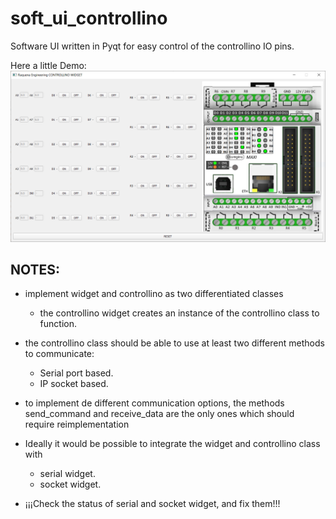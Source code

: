 # soft_ui_controllino
Software UI written in Pyqt for easy control of the controllino IO pins.

Here a little Demo:
![Controllino UI Widget View](https://github.com/raquenaengineering/soft_ui_controllino/blob/main/docu/readme_media/controllino_widget_ui.PNG)

## NOTES: ##
-  implement widget and controllino as two differentiated classes
    - the controllino widget creates an instance of the controllino class to function.
  
- the controllino class should be able to use at least two different methods to communicate:
    - Serial port based.
    - IP socket based. 
    
- to implement de different communication options, the methods
send_command and receive_data are the only ones which should require reimplementation
- Ideally it would be possible to integrate the widget and controllino class with
    - serial widget.
    - socket widget. 
- ¡¡¡Check the status of serial and socket widget, and fix them!!!